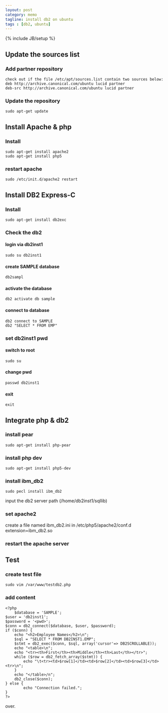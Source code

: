 ```yaml
---
loyout: post
category: memo
tagline: install db2 on ubuntu
tags : [db2, ubuntu]
---
```

{% include JB/setup %}

## Update the sources list
### Add partner repository
    check out if the file /etc/apt/sources.list contain two sources below:
    deb http://archive.canonical.com/ubuntu lucid partner
    deb-src http://archive.canonical.com/ubuntu lucid partner
### Update the repository
    sudo apt-get update
## Install Apache & php
### Install
    sudo apt-get install apache2
    sudo apt-get install php5
### restart apache
    sudo /etc/init.d/apache2 restart
## Install DB2 Express-C
### Install
    sudo apt-get install db2exc
### Check the db2
#### login via db2inst1
    sudo su db2inst1
#### create SAMPLE database
    db2sampl
#### activate the database
    db2 activate db sample
#### connect to database
    db2 connect to SAMPLE
    db2 "SELECT * FROM EMP"
### set db2inst1 pwd
#### switch to root
    sudo su
#### change pwd
    passwd db2inst1
#### exit
    exit
## Integrate php & db2
### install pear
    sudo apt-get install php-pear
### install php dev
    sudo apt-get install php5-dev
### install ibm_db2
    sudo pecl install ibm_db2
input the db2 server path (/home/db2inst1/sqllib)
### set apache2
create a file named ibm_db2.ini in /etc/php5/apache2/conf.d
    extension=ibm_db2.so
### restart the apache server
## Test
### create test file
    sudo vim /var/www/testdb2.php
### add content
    <?php
        $database = 'SAMPLE';
	$user = 'db2inst1';
	$password = '<pwd>';
	$conn = db2_connect($database, $user, $password);
	if ($conn) {
	    echo "<h2>Employee Names</h2>\n";
	    $sql = "SELECT * FROM DB2INST1.EMP";
	    $stmt = db2_exec($conn, $sql, array('cursor'=> DB2SCROLLABLE));
	    echo "<table>\n";
	    echo "<tr><th>First</th><th>Middle</th><th>Last</th></tr>";
	    while ($row = db2_fetch_array($stmt)) {
	        echo "\t<tr><td>$row[1]</td><td>$row[2]</td><td>$row[3]</td><tr>\n";
	    }
	    echo "</table>/n";
	    db2_close($conn);
	} else {
            echo "Connection failed.";
	}
    ?>
over.
